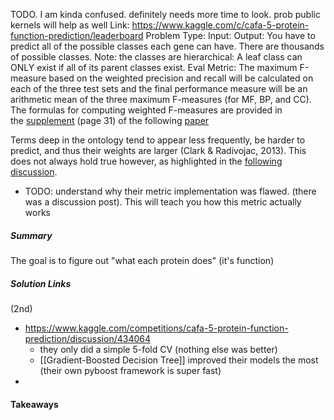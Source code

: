 TODO. I am kinda confused. definitely needs more time to look. prob public kernels will help as well
Link: https://www.kaggle.com/c/cafa-5-protein-function-prediction/leaderboard
Problem Type: 
Input: 
Output: You have to predict all of the possible classes each gene can have. There are thousands of possible classes. Note: the classes are hierarchical: A leaf class can ONLY exist if all of its parent classes exist.
Eval Metric: 
The maximum F-measure based on the weighted precision and recall will be calculated on each of the three test sets and the final performance measure will be an arithmetic mean of the three maximum F-measures (for MF, BP, and CC). The formulas for computing weighted F-measures are provided in the [supplement](https://ndownloader.figstatic.com/files/7128245) (page 31) of the following [paper](https://genomebiology.biomedcentral.com/articles/10.1186/s13059-016-1037-6)

Terms deep in the ontology tend to appear less frequently, be harder to predict, and thus their weights are larger (Clark & Radivojac, 2013). This does not always hold true however, as highlighted in the [following discussion](https://www.kaggle.com/competitions/cafa-5-protein-function-prediction/discussion/405237).

- TODO: understand why their metric implementation was flawed. (there was a discussion post). This will teach you how this metric actually works
##### Summary
The goal is to figure out "what each protein does" (it's function)
##### Solution Links

(2nd)
- https://www.kaggle.com/competitions/cafa-5-protein-function-prediction/discussion/434064
	- they only did a simple 5-fold CV (nothing else was better)
	- [[Gradient-Boosted Decision Tree]] improved their models the most (their own pyboost framework is super fast)
- 
#### Takeaways